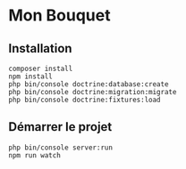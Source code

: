 # Mon Bouquet

## Installation

```shell
composer install
npm install
php bin/console doctrine:database:create
php bin/console doctrine:migration:migrate
php bin/console doctrine:fixtures:load 
```

## Démarrer le projet

```shell
php bin/console server:run
npm run watch
```
